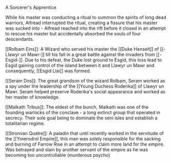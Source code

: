 A Sorcerer's Apprentice

While his master was conducting a ritual to summon the spirits of long dead warriors, Alfread interrupted the ritual, creating a fissure that his master was sucked into - Alfread reached into the rift before it closed in an attempt to rescue his master but accidentally absorbed the souls of four descendants. 

[[Rolbam Eins]]: A Wizard who served his master the [[Duke Henselt]] of [[-Llawyr un Mawr-]] till his fall in a great battle against the invaders from [[-Esgid-]].  Due to his defeat, the Duke lost ground to Esgid, this loss lead to Esgid gaining control of the island between it and Llawyr un Mawr and consequently, [[Esgid Llai]] was formed. 

[[Seram Dos]]: The great grandson of the wizard Rolbam, Seram worked as a spy under the leadership of the [[Young Duchess Roderika]] of Llawyr un Mawr. Seram helped preserve Roderika's social appearance and worked as her master of knowledge. 

[[Malkath Tribus]]: The eldest of the bunch, Malkath was one of the founding warlocks of the conclave - a long extinct group that operated in secrecy. Their sole goal being to dominate the seni isles and establish a totalitarian regime. 

[[Stronvan Quatre]]: A paladin that until recently worked in the servitude of the [[Ymerodrol Empire]], this man was solely responsible for the sacking and burning of Farrow Rise in an attempt to claim more land for the empire. Was betrayed and slain by another servant of the empire as he was becoming too uncontrollable (murderous psycho)




